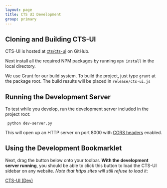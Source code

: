 ```yaml
---
layout: page
title: CTS UI Development
group: primary
---
```


## Cloning and Building CTS-UI

CTS-UI is hosted at [cts/cts-ui](http://github.com/cts/cts-ui) on GitHub.

Next install all the required NPM packages by running `npm install` in the local directory.

We use Grunt for our build system. To build the project, just type `grunt` at the package root. The build results will be placed in `release/cts-ui.js`

## Running the Development Server

To test while you develop, run the development server included in the project root:

     python dev-server.py

This will open up an HTTP server on port 8000 with [CORS headers](http://enable-cors.org/) enabled.

## Using the Development Bookmarklet

Next, drag the button below onto your toolbar. **With the development server running**, you should be able to click this button to load the CTS-UI sidebar on any website. *Note that https sites will still refuse to load it*: 

<p><a class="btn btn-success" href="javascript:var s=document.createElement('script');s.setAttribute('src','http://localhost:8000/release/cts-ui.js');document.getElementsByTagName('body')[0].appendChild(s);">CTS-UI (Dev)</a></p>